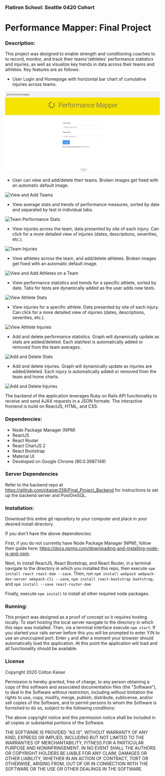 ### Flatiron School: Seattle 0420 Cohort
# Performance Mapper: Final Project

### Description: 
This project was designed to enable strength and conditioning coaches to to record, monitor, and track their teams'/athletes' performance statistics and injuries, as well as visualize key trends in data across their teams and athletes. Key features are as follows:



* User Login and Homepage with horizontal bar chart of cumulative injuries across teams.

![Login and Home Page](README_assets/login_and_home_page.gif)

* User can view and add/delete their teams. Broken images get fixed with an automatic default image.

![View and Add Teams](README_assets/view_and_add_teams_with_default_image.gif)

* View average stats and trends of performance measures, sorted by date and separated by test in individual tabs.

![Team Performance Stats](README_assets/view_team_performance_stats.gif)

* View injuries across the team, data presented by site of each injury. Can click for a more detailed view of injuries (dates, descriptions, severities, etc.).

![Team Injuries](README_assets/view_team_injuries.gif)

* View athletes across the team, and add/delete athletes. Broken images get fixed with an automatic default image.

![View and Add Athletes on a Team](README_assets/view_and_add_team_athletes.gif)

* View performance statistics and trends for a specific athlete, sorted by date. Tabs for tests are dynamically added as the user adds new tests.

![View Athlete Stats](README_assets/view_athlete_stats.gif)

* View injuries for a specific athlete. Data presented by site of each injury. Can click for a more detailed view of injuries (dates, descriptions, severities, etc.). 

![View Athlete Injuries](README_assets/view_athlete_injuries.gif)

* Add and delete performance statistics. Graph will dynamically update as stats are added/deleted. Each stat/test is automatically added or removed from the team averages.

![Add and Delete Stats](README_assets/add_and_delete_stats.gif)


* Add and delete injuries. Graph will dynamically update as injuries are added/deleted. Each injury is automatically added or removed from the team and home charts.

![Add and Delete Injuries](README_assets/add_and_delete_injuries.gif)



The backend of the application leverages Ruby on Rails API functionality to receive and send AJAX requests in a JSON formate. The interactive frontend is build on ReactJS, HTML, and CSS.


### Dependencies:
* Node Package Manager (NPM)
* ReactJS
* React Router
* React ChartJS 2
* React Bootstrap
* Material UI
* Developed on Google Chrome (80.0.3987.149)

### Server Dependencies
Refer to the backend repo at https://github.com/ckaiser258/Final_Project_Backend for instructions to set up the backend server and PostGreSQL.

### Installation:

Download this entire git repository to your computer and place in your desired install directory. 

If you don't have the above dependencies:

First, if you do not currently have Node Package Manager (NPM), follow their guide here: https://docs.npmjs.com/downloading-and-installing-node-js-and-npm.

Next, to install ReactJS, React Bootstrap, and React Router, in a terminal navigate to the directory in which you installed this repo, then execute `npm install react react-dom --save`. Then, run `npm install webpack webpack-dev-server webpack-cli --save`, `npm install react-bootstrap bootstrap`, and `npm install --save react-router-dom`

Finally, execute ```npm install``` to install all other required node packages.


### Running:
This project was designed as a proof of concept so it requires hosting locally. To start hosting the local server navigate to the directory in which this repo was installed. Then, via a terminal interface execute ```npm start```. If you started your rails server before this you will be prompted to enter Y/N to use an unoccupied port. Enter `y` and after a moment your browser should automatically load the application. At this point the application will load and all functionality should be available.

### License
Copyright 2020 Colton Kaiser

Permission is hereby granted, free of charge, to any person obtaining a copy of this software and associated documentation files (the "Software"), to deal in the Software without restriction, including without limitation the rights to use, copy, modify, merge, publish, distribute, sublicense, and/or sell copies of the Software, and to permit persons to whom the Software is furnished to do so, subject to the following conditions:

The above copyright notice and this permission notice shall be included in all copies or substantial portions of the Software.

THE SOFTWARE IS PROVIDED "AS IS", WITHOUT WARRANTY OF ANY KIND, EXPRESS OR IMPLIED, INCLUDING BUT NOT LIMITED TO THE WARRANTIES OF MERCHANTABILITY, FITNESS FOR A PARTICULAR PURPOSE AND NONINFRINGEMENT. IN NO EVENT SHALL THE AUTHORS OR COPYRIGHT HOLDERS BE LIABLE FOR ANY CLAIM, DAMAGES OR OTHER LIABILITY, WHETHER IN AN ACTION OF CONTRACT, TORT OR OTHERWISE, ARISING FROM, OUT OF OR IN CONNECTION WITH THE SOFTWARE OR THE USE OR OTHER DEALINGS IN THE SOFTWARE.
